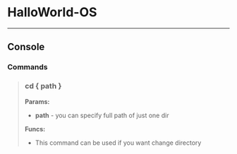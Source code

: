 # HalloWorld-OS
--- 
## Console
### Commands
> ### cd { path }  
> **Params:**  
> - **path** - you can specify full path of just one dir
>     
> **Funcs:**  
> - This command can be used if you want change directory  


